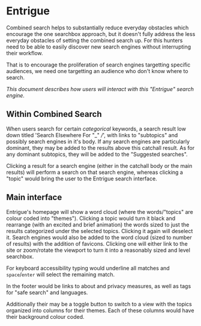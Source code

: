 # Entrigue
Combined search helps to substantially reduce everyday obstacles which encourage the one searchbox approach, but it doesn't fully address the less everyday obstacles of setting the combined search up. For this hunters need to be able to easily discover new search engines without interrupting their workflow. 

That is to encourage the proliferation of search engines targetting specific audiences, we need one targetting an audience who don't know where to search. 

*This document describes how users will interact with this "Entrigue" search engine.*

## Within Combined Search

When users search for certain *categorical* keywords, a search result low down titled 'Search Elsewhere For "_" _/_', with links to "subtopics" and possibly search engines in it's body. If any search engines are particularly dominant, they may be added to the results above this catchall result. As for any dominant subtopics, they will be added to the "Suggested searches". 

Clicking a result for a search engine (either in the catchall body or the main results) will perform a search on that search engine, whereas clicking a "topic" would bring the user to the Entrigue search interface. 

## Main interface

Entrigue's homepage will show a word cloud (where the words/"topics" are colour coded into "themes"). Clicking a topic would turn it black and rearrange (with an excited and brief animation) the words sized to just the results categorized under the selected topics. Clicking it again will deselect it. Search engines would also be added to the word cloud (sized to number of results) with the addition of favicons. Clicking one will either link to the site or zoom/rotate the viewport to turn it into a reasonably sized and level searchbox. 

For keyboard accessibility typing would underline all matches and `space`/`enter` will select the remaining match. 

In the footer would be links to about and privacy measures, as well as tags for "safe search" and languages. 

Additionally their may be a toggle button to switch to a view with the topics organized into columns for their themes. Each of these columns would have their background colour coded. 
